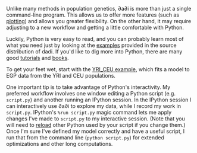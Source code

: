 Unlike many methods in population genetics, ∂a∂i is more than just a single command-line program. This allows us to offer more features (such as [plotting](http://dadi.googlecode.com/svn/trunk/doc/api/dadi.Plotting-module.html)) and allows you greater flexibility. On the other hand, it may require adjusting to a new workflow and getting a little comfortable with Python.

Luckily, Python is very easy to read, and you can probably learn most of what you need just by looking at the [examples](http://code.google.com/p/dadi/source/browse/#svn/trunk/examples) provided in the source distribution of dadi. If you'd like to dig more into Python, there are many good [tutorials](http://docs.python.org/tutorial/) and [books](http://oreilly.com/catalog/9780596513986/).

To get your feet wet, start with the [YRI\_CEU example](http://code.google.com/p/dadi/source/browse/#svn/trunk/examples/YRI_CEU), which fits a model to EGP data from the YRI and CEU populations.

One important tip is to take advantage of Python's interactivity. My preferred workflow involves one window editing a Python script (e.g. `script.py`) and another running an IPython session. In the IPython session I can interactively use ∂a∂i to explore my data, while I record my work in `script.py`. IPython's `%run script.py` magic command lets me apply changes I've made to `script.py` to my interactive session. (Note that you will need to [reload](http://docs.python.org/tutorial/modules.html) other Python used by your script if you change them.) Once I'm sure I've defined my model correctly and have a useful script, I run that from the command line (`python script.py`) for extended optimizations and other long computations.